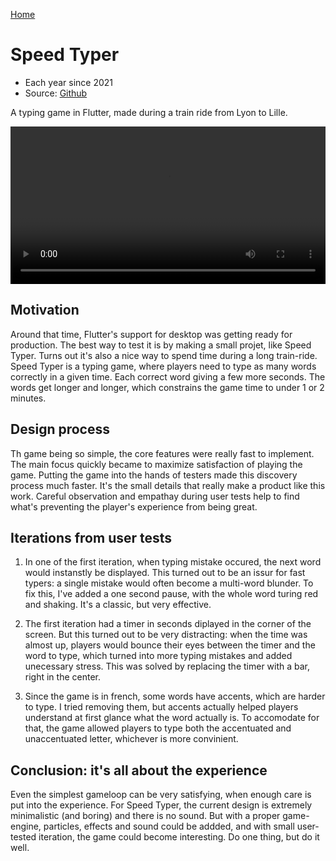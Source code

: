 [Home](/)

# Speed Typer
* Each year since 2021
* Source: [Github](https://github.com/thalkz/speed_typer)

A typing game in Flutter, made during a train ride from Lyon to Lille.

<video width="100%" controls>
    <source src="/images/speedtyper.mp4" type="video/mp4">
    Your browser does not support the video tag.
</video>

## Motivation
Around that time, Flutter's support for desktop was getting ready for production. The best way to test it is by making a small projet, like Speed Typer. Turns out it's also a nice way to spend time during a long train-ride. Speed Typer is a typing game, where players need to type as many words correctly in a given time. Each correct word giving a few more seconds. The words get longer and longer, which constrains the game time to under 1 or 2 minutes.

## Design process
Th game being so simple, the core features were really fast to implement. The main focus quickly became to maximize satisfaction of playing the game. Putting the game into the hands of testers made this discovery process much faster. It's the small details that really make a product like this work. Careful observation and empathay during user tests help to find what's preventing the player's experience from being great.

## Iterations from user tests
1) In one of the first iteration, when typing mistake occured, the next word would instanstly be displayed. This turned out to be an issur for fast typers: a single mistake would often become a multi-word blunder. To fix this, I've added a one second pause, with the whole word turing red and shaking. It's a classic, but very effective.

2) The first iteration had a timer in seconds diplayed in the corner of the screen. But this turned out to be very distracting: when the time was almost up, players would bounce their eyes between the timer and the word to type, which turned into more typing mistakes and added unecessary stress. This was solved by replacing the timer with a bar, right in the center.

3) Since the game is in french, some words have accents, which are harder to type. I tried removing them, but accents actually helped players understand at first glance what the word actually is. To accomodate for that, the game allowed players to type both the accentuated and unaccentuated letter, whichever is more convinient.

## Conclusion: it's all about the experience
Even the simplest gameloop can be very satisfying, when enough care is put into the experience. For Speed Typer, the current design is extremely minimalistic (and boring) and there is no sound. But with a proper game-engine, particles, effects and sound could be addded, and with small user-tested iteration, the game could become interesting. Do one thing, but do it well.